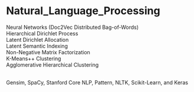 # Natural_Language_Processing

Neural Networks (Doc2Vec Distributed Bag-of-Words) <br />
Hierarchical Dirichlet Process <br />
Latent Dirichlet Allocation <br />
Latent Semantic Indexing <br />
Non-Negative Matrix Factorization <br />
K-Means++ Clustering <br />
Agglomerative Hierarchical Clustering <br /><br />

Gensim, SpaCy, Stanford Core NLP, Pattern, NLTK, Scikit-Learn, and Keras
